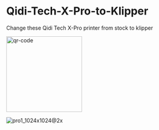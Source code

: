 # Qidi-Tech-X-Pro-to-Klipper
Change these Qidi Tech X-Pro printer from stock to klipper 

<img width="200" height="200" alt="qr-code" src="https://github.com/user-attachments/assets/4310f154-a79b-4e25-85e0-ac954281379d" />

![pro1_1024x1024@2x](https://github.com/user-attachments/assets/cdcc8368-f0c0-4575-84e6-979b106c4704)

